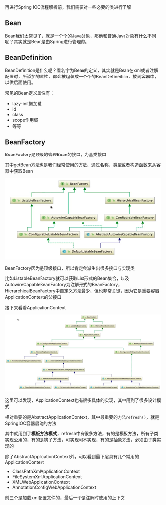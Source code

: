 再进行Spring IOC流程解析前，我们需要对一些必要的类进行了解

## Bean

Bean我们太常见了，就是一个个的Java对象，那他和普通Java对象有什么不同呢？其实就是Bean是由Spring进行管理的。

## BeanDefinition

BeanDefinition是什么呢？看名字为Bean的定义，其实就是Bean在xml或者注解配置时，所添加的属性，都会被组装成一个个的BeanDefineition，放到容器中，以供后面使用。

常见的Bean定义属性有：

- lazy-init懒加载
- id
- class
- scope作用域
- 等等

## BeanFactory

BeanFactory是顶级的管理Bean的接口，为基类接口

其中getBean方法也是我们经常使用的方法，通过名称、类型或者构造函数来从容器中获取Bean

![1589897595008](image/1589897595008.png)

BeanFactory因为是顶级接口，所以肯定会派生出很多接口与实现类

比如ListableBeanFactory就可以获取List形式的Bean集合，以及AutowireCapableBeanFactory为注解形式的BeanFactory，HierarchicalBeanFactory中自定义方法最少，但也非常关键，因为它是重要容器ApplicationContext的父接口

接下来看看ApplicationContext

![1589898624283](image/1589898624283.png)

这里可以发现，ApplicationContext也有很多具体的实现，其中用到了很多设计模式

相对重要的是AbstractApplicationContext，其中最重要的方法`refresh()`，就是SpringIOC容器启动的方法

其中就用到了**模板方法模式**，refresh中有很多方法，有的是模板方法，所有子类实现公用的，有的是钩子方法，可实现可不实现，有的是抽象方法，必须由子类实现的

除了AbstractApplicationContext外，可以看到最下层具有几个常用的ApplicationContext

- ClassPathXmlApplicationContext
- FileSystemXmlApplicationContext
- XMLWebApplicationContext
- AnnotationConfigWebApplicationContext

前三个是加载xml配置文件的，最后一个是注解时使用的上下文